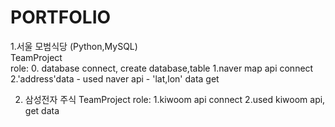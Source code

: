 # PORTFOLIO


1.서울 모범식당 (Python,MySQL) <br>
  TeamProject<br>
  role: 0. database connect, create database,table
        1.naver map api connect<br>
        2.'address'data - used naver api - 'lat,lon' data get
        
 2. 삼성전자 주식 
  TeamProject
  role: 1.kiwoom api connect 
        2.used kiwoom api, get data 
